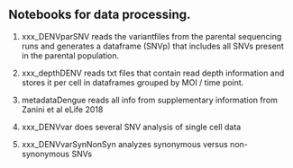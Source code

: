 ## Notebooks for data processing.

1. xxx_DENVparSNV reads the variantfiles from the parental sequencing runs and generates a dataframe (SNVp) that includes all SNVs present in the parental population.

2. xxx_depthDENV reads txt files that contain read depth information and stores it per cell in dataframes grouped by MOI / time point. 

3. metadataDengue reads all info from supplementary information from Zanini et al eLife 2018

4. xxx_DENVvar does several SNV analysis of single cell data

5. xxx_DENVvarSynNonSyn analyzes synonymous versus non-synonymous SNVs
